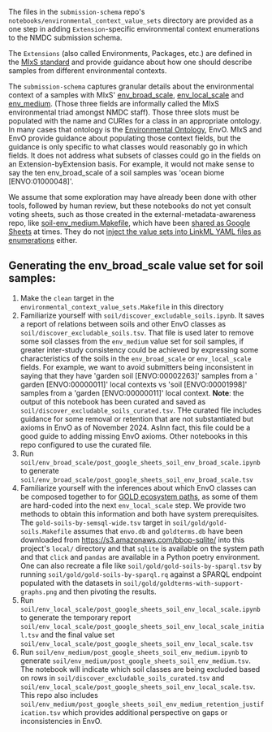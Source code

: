 The files in the `submission-schema` repo's `notebooks/environmental_context_value_sets` directory are
provided as a one step in adding `Extension`-specific environmental context enumerations to the NMDC submission schema.

The `Extensions` (also called Environments, Packages, etc.) are defined in
the [MIxS standard](https://genomicsstandardsconsortium.github.io/mixs/#extensions) and provide guidance about how one
should describe samples from different environmental contexts.

The `submission-schema` captures granular details about the environmental context of a samples with MIxS'
[env_broad_scale](https://genomicsstandardsconsortium.github.io/mixs/0000012/), [env_local_scale](https://genomicsstandardsconsortium.github.io/mixs/0000013/)
and [env_medium](https://genomicsstandardsconsortium.github.io/mixs/0000014/). (Those three fields are informally called
the MIxS environmental triad amongst NMDC staff). Those three slots must be populated with
the name and CURIes for a class in an appropriate ontology. In many cases that ontology is
the [Environmental Ontology](https://environmentontology.org/), EnvO. MIxS and EnvO provide guidance about populating
those context fields, but the guidance is only specific to what classes would reasonably go in which fields. It does not
address what subsets of classes could go in the fields on an Extension-byExtension basis. For example, it would not make
sense to say the ten env_broad_scale of a soil samples was 'ocean biome [ENVO:01000048]'.

We assume that some exploration may have already been done with other tools, followed by human review, 
but these notebooks do not yet consult voting sheets,
such as those created in the external-metadata-awareness repo, like [soil-env_medium.Makefile](https://github.com/microbiomedata/external-metadata-awareness/blob/main/Makefiles/soil-env_medium.Makefile),
which have been [shared as Google Sheets](https://docs.google.com/spreadsheets/d/1qYrUvWK6toajWpadaEJ66X05MjiZ7YAB/edit?gid=502854718#gid=502854718) at times.
They do not [inject the value sets into LinkML YAML files as enumerations](https://github.com/microbiomedata/submission-schema/pull/260) either.

## Generating the env_broad_scale value set for soil samples:

1. Make the `clean` target in the `environmental_context_value_sets.Makefile` in this directory
2. Familiarize yourself with `soil/discover_excludable_soils.ipynb`. It saves a report of relations between soils and
   other EnvO classes as `soil/discover_excludable_soils.tsv`. That file is used later to remove some soil classes
   from the `env_medium` value set for soil samples, if greater inter-study consistency could be achieved by expressing
   some characteristics of the soils in the `env_broad_scale` or `env_local_scale` fields. For example, we want to avoid
   submitters being inconsistent in saying that they have 'garden soil [ENVO:00002263]' samples from a '
   garden [ENVO:00000011]' local contexts vs 'soil [ENVO:00001998]' samples from a 'garden [ENVO:00000011]' local
   context. **Note**: the output of this notebook has been curated and saved as
   `soil/discover_excludable_soils_curated.tsv`. THe curated file includes guidance for some removal or retention that
   are not substantiated but axioms in EnvO as of November 2024. AsInn fact, this file could be a good guide to adding
   missing EnvO axioms. Other notebooks in this repo configured to use the curated file.
3. Run `soil/env_broad_scale/post_google_sheets_soil_env_broad_scale.ipynb` to generate
   `soil/env_broad_scale/post_google_sheets_soil_env_broad_scale.tsv`
4. Familiarize yourself with the inferences about which EnvO classes can be composed together to
   for [GOLD ecosystem paths](https://gold.jgi.doe.gov/ecosystem_classification), as some of them are hard-coded into
   the next `env_local_scale` step. We provide two methods to obtain this
   information and both have system prerequisites. The `gold-soils-by-semsql-wide.tsv` target in
   `soil/gold/gold-soils.Makefile` assumes that `envo.db` and `goldterms.db` have been downloaded
   from https://s3.amazonaws.com/bbop-sqlite/ into this
   project's `local/` directory and that `sqlite` is available on the system path and that `click` and `pandas` are
   available in a Python poetry environment. One can also recreate a file like `soil/gold/gold-soils-by-sparql.tsv` by
   running `soil/gold/gold-soils-by-sparql.rq` against a SPARQL endpoint populated with the datasets in
   `soil/gold/goldterms-with-support-graphs.png` and then pivoting the results.
5. Run `soil/env_local_scale/post_google_sheets_soil_env_local_scale.ipynb` to generate
   the temporary report `soil/env_local_scale/post_google_sheets_soil_env_local_scale_initial.tsv`
   and the final value set `soil/env_local_scale/post_google_sheets_soil_env_local_scale.tsv`
6. Run `soil/env_medium/post_google_sheets_soil_env_medium.ipynb` to generate
   `soil/env_medium/post_google_sheets_soil_env_medium.tsv`. The notebook will indicate which soil classes are being
   excluded based on rows in `soil/discover_excludable_soils_curated.tsv` and
   `soil/env_local_scale/post_google_sheets_soil_env_local_scale.tsv`. This repo also includes
   `soil/env_medium/post_google_sheets_soil_env_medium_retention_justification.tsv` which provides additional
   perspective on gaps or inconsistencies in EnvO.

